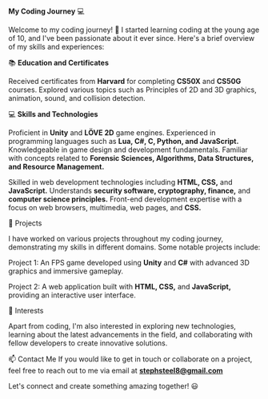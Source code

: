 **My Coding Journey** :computer:

Welcome to my coding journey! :rocket: I started learning coding at the young age of 10, and I've been passionate about it ever since. Here's a brief overview of my skills and experiences:

📚 **Education and Certificates**

Received certificates from **Harvard** for completing **CS50X** and **CS50G** courses.
Explored various topics such as Principles of 2D and 3D graphics, animation, sound, and collision detection.

💻 **Skills and Technologies**

Proficient in **Unity** and **LÖVE 2D** game engines.
Experienced in programming languages such as **Lua, C#, C, Python, and JavaScript.**
Knowledgeable in game design and development fundamentals.
Familiar with concepts related to **Forensic Sciences, Algorithms, Data Structures, and Resource Management.**

Skilled in web development technologies including **HTML, CSS,** and **JavaScript.**
Understands **security software, cryptography, finance,** and **computer science principles.**
Front-end development expertise with a focus on web browsers, multimedia, web pages, and **CSS.**

📝 Projects

I have worked on various projects throughout my coding journey, demonstrating my skills in different domains. Some notable projects include:

Project 1: An FPS game developed using **Unity** and **C#** with advanced 3D graphics and immersive gameplay.

Project 2: A web application built with **HTML, CSS,** and **JavaScript,** providing an interactive user interface.

🌟 Interests

Apart from coding, I'm also interested in exploring new technologies, learning about the latest advancements in the field, and collaborating with fellow developers to create innovative solutions.

📫 Contact Me
If you would like to get in touch or collaborate on a project, feel free to reach out to me via email at **stephsteel8@gmail.com**

Let's connect and create something amazing together! :smiley:
